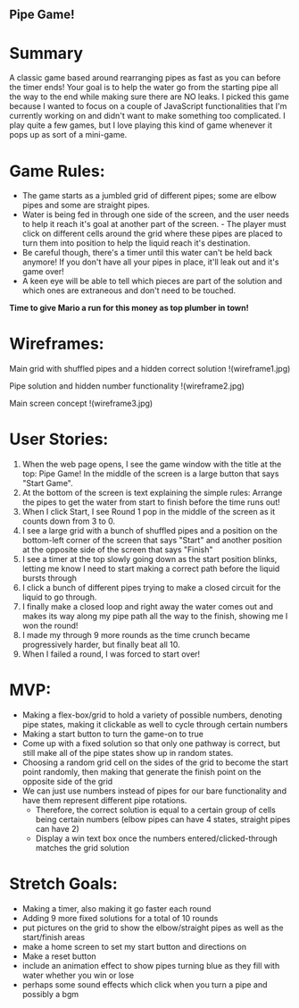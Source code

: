 ## Pipe Game!

# Summary
A classic game based around rearranging pipes as fast as you can before the timer ends! Your goal
is to help the water go from the starting pipe all the way to the end while making sure there are NO leaks. I picked
this game because I wanted to focus on a couple of JavaScript functionalities that I'm currently working on and didn't
want to make something too complicated. I play quite a few games, but I love playing this kind of game whenever it pops
up as sort of a mini-game.

# Game Rules:
- The game starts as a jumbled grid of different pipes; some are elbow pipes and some are straight pipes. 
- Water is being fed in through one side of the screen, and the user needs to help it reach it's goal at another part of the screen. - The player must click on different cells around the grid where these pipes are placed to turn them into position to help the liquid   reach it's destination. 
- Be careful though, there's a timer until this water can't be held back anymore! If you don't have all your pipes in place, it'll leak out and it's game over! 
- A keen eye will be able to tell which pieces are part of the solution and which ones are extraneous and don't need to be touched.   

**Time to give Mario a run for this money as top plumber in town!**

# Wireframes:

Main grid with shuffled pipes and a hidden correct solution
!(wireframe1.jpg)

Pipe solution and hidden number functionality
!(wireframe2.jpg)

Main screen concept
!(wireframe3.jpg)

# User Stories: 

1. When the web page opens, I see the game window with the title at the top: Pipe Game! In the middle of the screen is a large button that says "Start Game". 
2. At the bottom of the screen is text explaining the simple rules: Arrange the pipes to get the water from start to finish before the time runs out!
3. When I click Start, I see Round 1 pop in the middle of the screen as it counts down from 3 to 0.
4. I see a large grid with a bunch of shuffled pipes and a position on the bottom-left corner of the screen that says "Start" and another position at the opposite side of the screen that says "Finish"
5. I see a timer at the top slowly going down as the start position blinks, letting me know I need to start making a correct path before the liquid bursts through
6. I click a bunch of different pipes trying to make a closed circuit for the liquid to go through.
7. I finally make a closed loop and right away the water comes out and makes its way along my pipe path all the way to the finish, showing me I won the round!
8. I made my through 9 more rounds as the time crunch became progressively harder, but finally beat all 10.
9. When I failed a round, I was forced to start over! 

# MVP:

- Making a flex-box/grid to hold a variety of possible numbers, denoting pipe states, making it clickable as well to cycle through certain numbers
- Making a start button to turn the game-on to true
- Come up with a fixed solution so that only one pathway is correct, but still make all of the pipe states show up in random states.
- Choosing a random grid cell on the sides of the grid to become the start point randomly, then making that generate the finish point on the opposite side of the grid
- We can just use numbers instead of pipes for our bare functionality and have them represent different pipe rotations.
  - Therefore, the correct solution is equal to a certain group of cells being certain numbers (elbow pipes can have 4 states,     straight pipes can have 2)
  - Display a win text box once the numbers entered/clicked-through matches the grid solution

# Stretch Goals:

- Making a timer, also making it go faster each round
- Adding 9 more fixed solutions for a total of 10 rounds
- put pictures on the grid to show the elbow/straight pipes as well as the start/finish areas
- make a home screen to set my start button and directions on
- Make a reset button
- include an animation effect to show pipes turning blue as they fill with water whether you win or lose
- perhaps some sound effects which click when you turn a pipe and possibly a bgm
